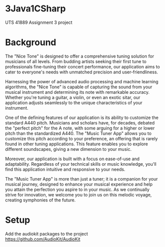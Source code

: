 # 3Java1CSharp
UTS 41889 Assignment 3 project

# Background
The "Nice Tone" is designed to offer a comprehensive tuning solution for musicians of all levels. From budding artists seeking their first tune to professionals fine-tuning their concert performance, our application aims to cater to everyone's needs with unmatched precision and user-friendliness.

Harnessing the power of advanced audio processing and machine learning algorithms, the "Nice Tone" is capable of capturing the sound from your musical instrument and determining its note with remarkable accuracy. Whether you're tuning a guitar, a violin, or even an exotic sitar, our application adjusts seamlessly to the unique characteristics of your instrument.

One of the defining features of our application is its ability to customize the standard A440 pitch. Musicians and scholars have, for decades, debated the "perfect pitch" for the A note, with some arguing for a higher or lower pitch than the standardized A440. The "Music Tuner App" allows you to customize this pitch according to your preference, an offering that is rarely found in other tuning applications. This feature enables you to explore different soundscapes, giving a new dimension to your music.

Moreover, our application is built with a focus on ease-of-use and adaptability. Regardless of your technical skills or music knowledge, you'll find this application intuitive and responsive to your needs.

The "Music Tuner App" is more than just a tuner; it is a companion for your musical journey, designed to enhance your musical experience and help you attain the perfection you aspire to in your music. As we continually strive for innovation, we welcome you to join us on this melodic voyage, creating symphonies of the future.

# Setup
Add the audiokit packages to the project
https://github.com/AudioKit/AudioKit

